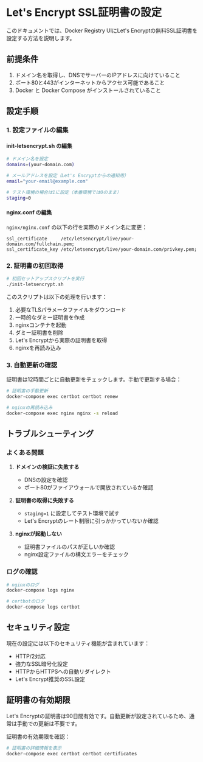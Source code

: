 # Let's Encrypt SSL証明書の設定

このドキュメントでは、Docker Registry UIにLet's Encryptの無料SSL証明書を設定する方法を説明します。

## 前提条件

1. ドメイン名を取得し、DNSでサーバーのIPアドレスに向けていること
2. ポート80と443がインターネットからアクセス可能であること
3. Docker と Docker Compose がインストールされていること

## 設定手順

### 1. 設定ファイルの編集

#### init-letsencrypt.sh の編集

```bash
# ドメイン名を設定
domains=(your-domain.com)

# メールアドレスを設定（Let's Encryptからの通知用）
email="your-email@example.com"

# テスト環境の場合は1に設定（本番環境では0のまま）
staging=0
```

#### nginx.conf の編集

`nginx/nginx.conf` の以下の行を実際のドメイン名に変更：

```nginx
ssl_certificate     /etc/letsencrypt/live/your-domain.com/fullchain.pem;
ssl_certificate_key /etc/letsencrypt/live/your-domain.com/privkey.pem;
```

### 2. 証明書の初回取得

```bash
# 初回セットアップスクリプトを実行
./init-letsencrypt.sh
```

このスクリプトは以下の処理を行います：

1. 必要なTLSパラメータファイルをダウンロード
2. 一時的なダミー証明書を作成
3. nginxコンテナを起動
4. ダミー証明書を削除
5. Let's Encryptから実際の証明書を取得
6. nginxを再読み込み

### 3. 自動更新の確認

証明書は12時間ごとに自動更新をチェックします。手動で更新する場合：

```bash
# 証明書の手動更新
docker-compose exec certbot certbot renew

# nginxの再読み込み
docker-compose exec nginx nginx -s reload
```

## トラブルシューティング

### よくある問題

1. **ドメインの検証に失敗する**
   - DNSの設定を確認
   - ポート80がファイアウォールで開放されているか確認

2. **証明書の取得に失敗する**
   - `staging=1` に設定してテスト環境で試す
   - Let's Encryptのレート制限に引っかかっていないか確認

3. **nginxが起動しない**
   - 証明書ファイルのパスが正しいか確認
   - nginx設定ファイルの構文エラーをチェック

### ログの確認

```bash
# nginxのログ
docker-compose logs nginx

# certbotのログ
docker-compose logs certbot
```

## セキュリティ設定

現在の設定には以下のセキュリティ機能が含まれています：

- HTTP/2対応
- 強力なSSL暗号化設定
- HTTPからHTTPSへの自動リダイレクト
- Let's Encrypt推奨のSSL設定

## 証明書の有効期限

Let's Encryptの証明書は90日間有効です。自動更新が設定されているため、通常は手動での更新は不要です。

証明書の有効期限を確認：

```bash
# 証明書の詳細情報を表示
docker-compose exec certbot certbot certificates